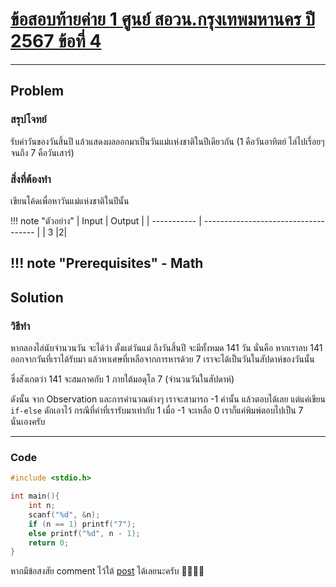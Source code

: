 # [ข้อสอบท้ายค่าย 1 ศูนย์ สอวน.กรุงเทพมหานคร ปี 2567 ข้อที่ 4](https://grader.gchan.moe/problemset/c1_bkk67_4)

---

## Problem

### สรุปโจทย์

รับค่าวันของวันสิ้นปี แล้วแสดงผลออกมาเป็นวันแม่เเห่งชาติในปีเดียวกัน (1 คือวันอาทิตย์ ไล่ไปเรื่อยๆจนถึง 7 คือวันเสาร์)

### สิ่งที่ต้องทำ

เขียนโค้ดเพื่อหาวันแม่แห่งชาติในปีนั้น

!!! note "ตัวอย่าง"
    | Input      | Output                          |
    | ----------- | ------------------------------------ |
    | 3       |2|

!!! note "Prerequisites"
    - Math
---

## Solution

### วิธีทำ

หากลองไล่นับจำนวนวัน จะได้ว่า ตั้งแต่วันแม่ ถึงวันสิ้นปี จะมีทั้งหมด 141 วัน นั่นคือ หากเราลบ 141 ออกจากวันที่เราได้รับมา แล้วหาเศษที่เหลือจากการหารด้วย 7 เราจะได้เป็นวันในสัปดาห์ของวันนั้น

ซึ่งสังเกตว่า 141 จะสมภาคกับ 1 ภายใต้มอดุโล 7 (จำนวนวันในสัปดาห์)

ดังนั้น จาก Observation และการคำนวณต่างๆ เราจะสามารถ -1 ค่านั้น แล้วตอบได้เลย แต่แค่เขียน `if-else` ดักเอาไว้ กรณีที่ค่าที่เรารับมาเท่ากับ 1 เมื่อ -1 จะเหลือ 0 เราก็แค่พิมพ์ตอบไปเป็น 7 นั่นเองครับ

---

### Code

```cpp title="miss_mom.c"
#include <stdio.h>

int main(){
    int n;
    scanf("%d", &n);
    if (n == 1) printf("7");
    else printf("%d", n - 1);
    return 0;
}
```

หากมีข้อสงสัย comment ไว้ใต้ [post](https://www.facebook.com/share/p/1BWCw366mm/) ได้เลยนะครับ 🙇‍♂️🙇‍♂️  
